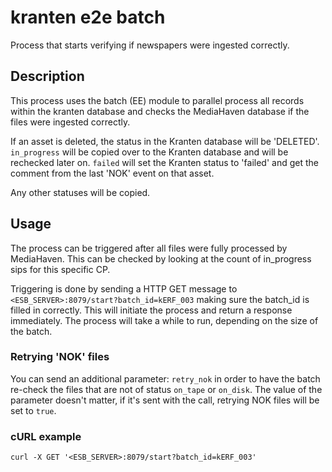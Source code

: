 # kranten e2e batch

Process that starts verifying if newspapers were ingested correctly.

## Description

This process uses the batch (EE) module to parallel process all records within
the kranten database and checks the MediaHaven database if the files were
ingested correctly.

If an asset is deleted, the status in the Kranten database will be 'DELETED'.
`in_progress` will be copied over to the Kranten database and will be rechecked
later on.  `failed` will set the Kranten status to 'failed' and get the comment
from the last 'NOK' event on that asset.

Any other statuses will be copied.

## Usage

The process can be triggered after all files were fully processed by
MediaHaven. This can be checked by looking at the count of in_progress sips for
this specific CP.

Triggering is done by sending a HTTP GET message to
`<ESB_SERVER>:8079/start?batch_id=kERF_003` making sure the batch_id is filled
in correctly. This will initiate the process and return a response immediately.
The process will take a while to run, depending on the size of the batch.

### Retrying 'NOK' files
You can send an additional parameter: `retry_nok` in order to have the batch re-check the files that are not of status `on_tape` or `on_disk`. The value of the parameter doesn't matter, if it's sent with the call, retrying NOK files will be set to `true`.

### cURL example

```shell
curl -X GET '<ESB_SERVER>:8079/start?batch_id=kERF_003'
```
